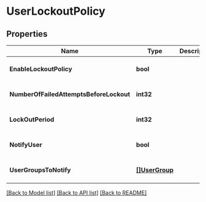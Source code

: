 # UserLockoutPolicy

## Properties
Name | Type | Description | Notes
------------ | ------------- | ------------- | -------------
**EnableLockoutPolicy** | **bool** |  | [optional] [default to null]
**NumberOfFailedAttemptsBeforeLockout** | **int32** |  | [optional] [default to null]
**LockOutPeriod** | **int32** |  | [optional] [default to null]
**NotifyUser** | **bool** |  | [optional] [default to null]
**UserGroupsToNotify** | [**[]UserGroup**](UserGroup.md) |  | [optional] [default to null]

[[Back to Model list]](../README.md#documentation-for-models) [[Back to API list]](../README.md#documentation-for-api-endpoints) [[Back to README]](../README.md)

